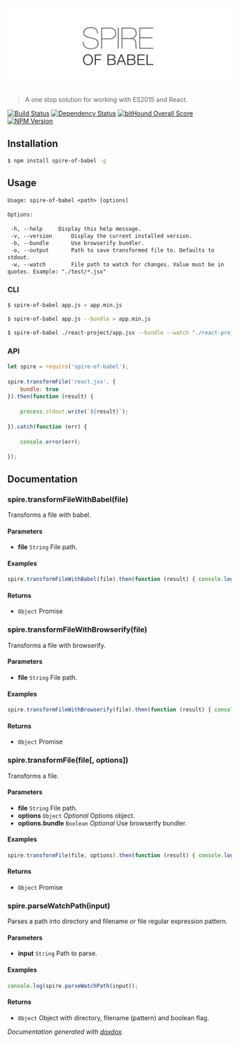 # ![Spire of Babel](logo.png)

> A one stop solution for working with ES2015 and React.

[![Build Status](https://travis-ci.org/neogeek/spire-of-babel.svg?branch=master)](https://travis-ci.org/neogeek/spire-of-babel)
[![Dependency Status](https://david-dm.org/neogeek/spire-of-babel.svg)](https://david-dm.org/neogeek/spire-of-babel)
[![bitHound Overall Score](https://www.bithound.io/github/neogeek/spire-of-babel/badges/score.svg)](https://www.bithound.io/github/neogeek/spire-of-babel)
[![NPM Version](http://img.shields.io/npm/v/spire-of-babel.svg?style=flat)](https://www.npmjs.org/package/spire-of-babel)

## Installation

```bash
$ npm install spire-of-babel -g
```

## Usage

```
Usage: spire-of-babel <path> [options]

Options:

 -h, --help		Display this help message.
 -v, --version		Display the current installed version.
 -b, --bundle		Use browserify bundler.
 -o, --output		Path to save transformed file to. Defaults to stdout.
 -w, --watch		File path to watch for changes. Value must be in quotes. Example: "./test/*.jsx"
```

### CLI

```bash
$ spire-of-babel app.js > app.min.js
```

```bash
$ spire-of-babel app.js --bundle > app.min.js
```

```bash
$ spire-of-babel ./react-project/app.jsx --bundle --watch "./react-project/**/*.jsx" --output ./react-project/app.min.js
```

### API

```javascript
let spire = require('spire-of-babel');

spire.transformFile('react.jsx', {
    bundle: true
}).then(function (result) {

    process.stdout.write(`${result}`);

}).catch(function (err) {

    console.error(err);

});
```

## Documentation



### spire.transformFileWithBabel(file) 

Transforms a file with babel.




#### Parameters

- **file** `String`   File path.




#### Examples

```javascript
spire.transformFileWithBabel(file).then(function (result) { console.log(result); });
```


#### Returns


- `Object`   Promise




### spire.transformFileWithBrowserify(file) 

Transforms a file with browserify.




#### Parameters

- **file** `String`   File path.




#### Examples

```javascript
spire.transformFileWithBrowserify(file).then(function (result) { console.log(result); });
```


#### Returns


- `Object`   Promise




### spire.transformFile(file[, options]) 

Transforms a file.




#### Parameters

- **file** `String`   File path.
- **options** `Object`  *Optional* Options object.
- **options.bundle** `Boolean`  *Optional* Use browserify bundler.




#### Examples

```javascript
spire.transformFile(file, options).then(function (result) { console.log(result); });
```


#### Returns


- `Object`   Promise




### spire.parseWatchPath(input) 

Parses a path into directory and filename or file regular expression pattern.




#### Parameters

- **input** `String`   Path to parse.




#### Examples

```javascript
console.log(spire.parseWatchPath(input));
```


#### Returns


- `Object`   Object with directory, filename (pattern) and boolean flag.




*Documentation generated with [doxdox](https://github.com/neogeek/doxdox).*
